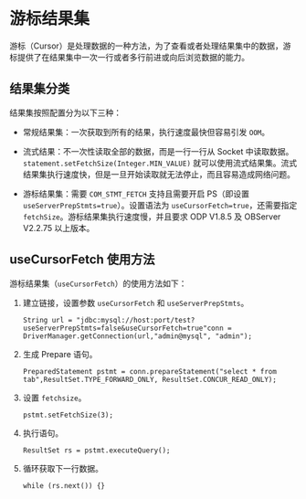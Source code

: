 游标结果集 
==========================

游标（Cursor）是处理数据的一种方法，为了查看或者处理结果集中的数据，游标提供了在结果集中一次一行或者多行前进或向后浏览数据的能力。

结果集分类 
-----------------------

结果集按照配置分为以下三种：

* 常规结果集：一次获取到所有的结果，执行速度最快但容易引发 `OOM`。

  

* 流式结果：不一次性读取全部的数据，而是一行一行从 Socket 中读取数据。`statement.setFetchSize(Integer.MIN_VALUE)` 就可以使用流式结果集。流式结果集执行速度快，但是一旦开始读取就无法停止，而且容易造成网络问题。

  

* 游标结果集：需要 `COM_STMT_FETCH` 支持且需要开启 PS（即设置 `useServerPrepStmts=true`）。设置语法为 `useCursorFetch=true`，还需要指定 `fetchSize`。游标结果集执行速度慢，并且要求 ODP V1.8.5 及 OBServer V2.2.75 以上版本。

  




useCursorFetch 使用方法 
-------------------------------------

游标结果集（`useCursorFetch`）的使用方法如下：

1. 建立链接，设置参数 `useCursorFetch` 和 `useServerPrepStmts`。

   ```unknow
   String url = "jdbc:mysql://host:port/test?useServerPrepStmts=false&useCursorFetch=true"conn = DriverManager.getConnection(url,"admin@mysql", "admin");
   ```

   




<!-- -->

2. 生成 Prepare 语句。

   ```unknow
   PreparedStatement pstmt = conn.prepareStatement("select * from tab",ResultSet.TYPE_FORWARD_ONLY, ResultSet.CONCUR_READ_ONLY);
   ```

   




<!-- -->

3. 设置 `fetchsize`。

   ```unknow
   pstmt.setFetchSize(3);
   ```

   




<!-- -->

4. 执行语句。

   ```unknow
   ResultSet rs = pstmt.executeQuery();
   ```

   




<!-- -->

5. 循环获取下一行数据。

   ```unknow
   while (rs.next()) {}
   ```

   



